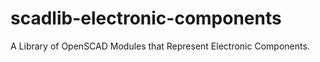 # scadlib-electronic-components
A Library of OpenSCAD Modules that Represent Electronic Components.
